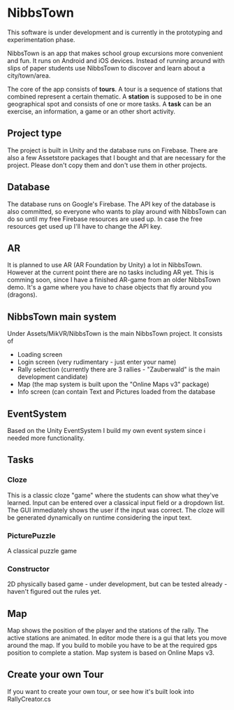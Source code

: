 # NibbsTown

This software is under development and is currently in the prototyping and experimentation phase.

NibbsTown is an app that makes school group excursions more convenient and fun. It runs on Android and iOS devices. Instead of running around with slips of paper students use NibbsTown to discover and learn about a city/town/area. 

The core of the app consists of **tours**. A tour is a sequence of stations that combined represent a certain thematic. A **station** is supposed to be in one geographical spot and consists of one or more tasks. A **task** can be an exercise, an information, a game or an other short activity.

## Project type
The project is built in Unity and the database runs on Firebase. There are also a few Assetstore packages that I bought and that are necessary for the project. Please don't copy them and don't use them in other projects.

## Database
The database runs on Google's Firebase. The API key of the database is also committed, so everyone who wants to play around with NibbsTown can do so until my free Firebase resources are used up. In case the free resources get used up I'll have to change the API key.

## AR
It is planned to use AR (AR Foundation by Unity) a lot in NibbsTown. However at the current point there are no tasks including AR yet. This is comming soon, since I have a finished AR-game from an older NibbsTown demo. It's a game where you have to chase objects that fly around you (dragons).

## NibbsTown main system

Under Assets/MikVR/NibbsTown is the main NibbsTown project. It consists of
- Loading screen
- Login screen (very rudimentary - just enter your name)
- Rally selection (currently there are 3 rallies - "Zauberwald" is the main development candidate)
- Map (the map system is built upon the "Online Maps v3" package)
- Info screen (can contain Text and Pictures loaded from the database

## EventSystem
Based on the Unity EventSystem I build my own event system since i needed more functionality.

## Tasks

### Cloze
This is a classic cloze "game" where the students can show what they've learned. Input can be entered over a classical input field or a dropdown list. The GUI immediately shows the user if the input was correct. The cloze will be generated dynamically on runtime considering the input text.

### PicturePuzzle
A classical puzzle game

### Constructor
2D physically based game - under development, but can be tested already - haven't figured out the rules yet.

## Map
Map shows the position of the player and the stations of the rally. The active stations are animated. In editor mode there is a gui that lets you move around the map. If you build to mobile you have to be at the required gps position to complete a station. Map system is based on Online Maps v3.

## Create your own Tour
If you want to create your own tour, or see how it's built look into RallyCreator.cs
